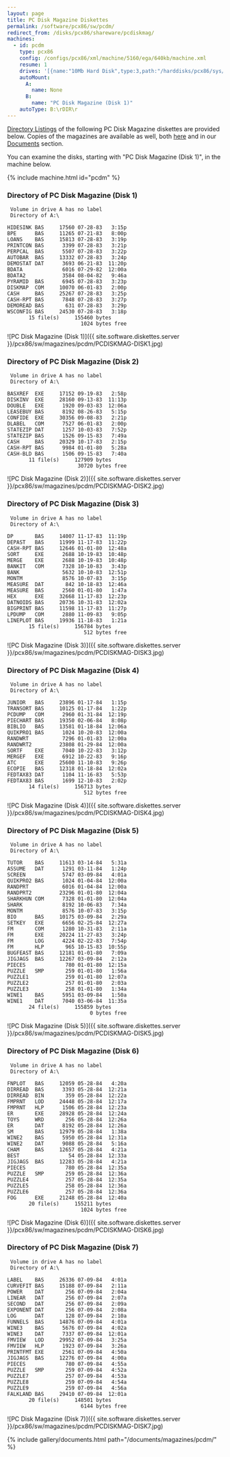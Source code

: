 ```yaml
---
layout: page
title: PC Disk Magazine Diskettes
permalink: /software/pcx86/sw/pcdm/
redirect_from: /disks/pcx86/shareware/pcdiskmag/
machines:
  - id: pcdm
    type: pcx86
    config: /configs/pcx86/xml/machine/5160/ega/640kb/machine.xml
    resume: 1
    drives: '[{name:"10Mb Hard Disk",type:3,path:"/harddisks/pcx86/sys/dos/microsoft/3.20/MSDOS320-C400.json"}]'
    autoMount:
      A:
        name: None
      B:
        name: "PC Disk Magazine (Disk 1)"
    autoType: B:\rDIR\r
---
```


[Directory Listings](#directory-of-pc-disk-magazine-disk-1) of the following
PC Disk Magazine diskettes are provided below.  Copies of the magazines are available as well,
both [here](#documents) and in our [Documents](/documents/magazines/pcdm/) section.

You can examine the disks, starting with "PC Disk Magazine (Disk 1)", in the machine below.

{% include machine.html id="pcdm" %}

### Directory of PC Disk Magazine (Disk 1)

	 Volume in drive A has no label
	 Directory of A:\

	HIDESINK BAS     17560 07-28-83   3:15p
	BPE      BAS     11265 07-21-83   8:00p
	LOANS    BAS     15813 07-28-83   3:19p
	PRINTCON BAS      3399 07-28-83   3:21p
	PERPCAL  BAS      5507 07-28-83   3:22p
	AUTOBAR  BAS     13332 07-28-83   3:24p
	DEMOSTAT DAT      3693 06-21-83  11:20p
	BDATA             6016 07-29-82  12:00a
	BDATA2            3584 08-04-82   9:46a
	PYRAMID  BAS      6945 07-28-83   3:23p
	DISKMAP  COM     10070 06-01-83   2:00p
	CASH     BAS     25267 07-28-83   3:25p
	CASH-RPT BAS      7848 07-28-83   3:27p
	DEMOREAD BAS       631 07-28-83   3:29p
	WSCONFIG BAS     24530 07-28-83   3:18p
	       15 file(s)     155460 bytes
	                        1024 bytes free

![PC Disk Magazine (Disk 1)]({{ site.software.diskettes.server }}/pcx86/sw/magazines/pcdm/PCDISKMAG-DISK1.jpg)

### Directory of PC Disk Magazine (Disk 2)

	 Volume in drive A has no label
	 Directory of A:\

	BASXREF  EXE     17152 09-19-83   2:58p
	DISKINV  EXE     28160 09-13-83  11:13p
	DOUBLE   EXE      1920 09-03-83  12:06a
	LEASEBUY BAS      8192 08-26-83   5:15p
	CONFIDE  EXE     30356 09-08-83   2:21p
	DLABEL   COM      7527 06-01-83   2:00p
	STATEZIP DAT      1257 10-03-83   7:52p
	STATEZIP BAS      1526 09-15-83   7:49a
	CASH     BAS     20329 10-17-83   2:15p
	CASH-RPT BAS      9984 01-01-80   5:28a
	CASH-BLD BAS      1506 09-15-83   7:40a
	       11 file(s)     127909 bytes
	                       30720 bytes free

![PC Disk Magazine (Disk 2)]({{ site.software.diskettes.server }}/pcx86/sw/magazines/pcdm/PCDISKMAG-DISK2.jpg)

### Directory of PC Disk Magazine (Disk 3)

	 Volume in drive A has no label
	 Directory of A:\

	DP       BAS     14007 11-17-83  11:19p
	DEPAST   BAS     11999 11-17-83  11:22p
	CASH-RPT BAS     12646 01-01-80  12:48a
	SORT     EXE      2688 10-19-83  10:48p
	MERGE    EXE      2688 10-19-83  10:48p
	BANKIT   COM      7328 10-10-83   3:43p
	BANK              5632 10-10-83  12:51p
	MONTM             8576 10-07-83   3:15p
	MEASURE  DAT       842 10-18-83  12:46a
	MEASURE  BAS      2560 01-01-80   1:47a
	HEX      EXE     32668 11-17-83  12:23p
	DATNOIDS BAS     20736 10-31-83  12:02a
	BIGPRINT BAS     11598 11-17-83  11:27p
	LPDUMP   COM      2880 11-09-83   9:05p
	LINEPLOT BAS     19936 11-18-83   1:21a
	       15 file(s)     156784 bytes
	                         512 bytes free

![PC Disk Magazine (Disk 3)]({{ site.software.diskettes.server }}/pcx86/sw/magazines/pcdm/PCDISKMAG-DISK3.jpg)

### Directory of PC Disk Magazine (Disk 4)

	 Volume in drive A has no label
	 Directory of A:\

	JUNIOR   BAS     23896 01-17-84   1:15p
	TRANSORT BAS     10125 01-17-84   1:22p
	PCDUMP   COM      2960 01-31-84  12:19p
	PIECHART BAS     19350 02-06-84   8:08p
	BIBLIO   BAS     13581 01-18-84  12:06a
	QUIKPRO1 BAS      1024 10-20-83  12:00a
	RANDWRT           7296 01-01-83  12:00a
	RANDWRT2         23808 01-29-84  12:00a
	SORTF    EXE      7040 10-22-83   3:12p
	MERGEF   EXE      6912 10-22-83   9:16p
	ATC      EXE     25600 11-10-83   9:26p
	ECOPIE   BAS     12318 01-18-84  12:02a
	FEDTAX83 DAT      1104 11-16-83   5:53p
	FEDTAX83 BAS      1699 12-10-83   2:02p
	       14 file(s)     156713 bytes
	                         512 bytes free

![PC Disk Magazine (Disk 4)]({{ site.software.diskettes.server }}/pcx86/sw/magazines/pcdm/PCDISKMAG-DISK4.jpg)

### Directory of PC Disk Magazine (Disk 5)

	 Volume in drive A has no label
	 Directory of A:\

	TUTOR    BAS     11613 03-14-84   5:31a
	ASSUME   DAT      1291 03-11-84   1:24p
	SCREEN            5747 03-09-84   4:01a
	QUIKPRO2 BAS      1024 01-04-84  12:00a
	RANDPRT           6016 01-04-84  12:00a
	RANDPRT2         23296 01-01-80  12:04a
	SHARKHUN COM      7328 01-01-80  12:04a
	SHARK             8192 10-06-83   7:34a
	MONTM             8576 10-07-83   3:15p
	BIO      BAS     10175 03-09-84   2:29a
	SETKEY   EXE      6656 02-25-84  12:27a
	FM       COM      1280 10-31-83   2:11a
	FM       EXE     20224 11-27-83   3:24p
	FM       LOG      4224 02-22-83   7:54p
	FM       HLP       965 10-15-83  10:55p
	BUGFEAST BAS     12181 01-01-80   7:09a
	JIGJAGS  BAS     12267 03-09-84   2:12a
	PIECES             780 01-01-80  12:15a
	PUZZLE   SMP       259 01-01-80   1:56a
	PUZZLE1            259 01-01-80  12:07a
	PUZZLE2            257 01-01-80   2:03a
	PUZZLE3            258 01-01-80   1:34a
	WINE1    BAS      5951 03-09-84   1:50a
	WINE1    DAT      7040 03-06-84  11:35a
	       24 file(s)     155859 bytes
	                           0 bytes free

![PC Disk Magazine (Disk 5)]({{ site.software.diskettes.server }}/pcx86/sw/magazines/pcdm/PCDISKMAG-DISK5.jpg)

### Directory of PC Disk Magazine (Disk 6)

	 Volume in drive A has no label
	 Directory of A:\

	FNPLOT   BAS     12059 05-28-84   4:20a
	DIRREAD  BAS      3393 05-28-84  12:21a
	DIRREAD  BIN       359 05-28-84  12:22a
	FMPRNT   LOD     24448 05-28-84  12:17a
	FMPRNT   HLP      1506 05-28-84  12:23a
	ER       EXE     28928 05-28-84  12:24a
	TOYS     WRD       256 05-28-84  12:26a
	ER       DAT      8192 05-28-84  12:26a
	SM       BAS     12979 05-28-84   1:38a
	WINE2    BAS      5950 05-28-84  12:31a
	WINE2    DAT      9088 05-28-84   5:16a
	CHAM     BAS     12657 05-28-84   4:21a
	BEST                54 05-28-84  12:33a
	JIGJAGS  BAS     12283 05-28-84   4:21a
	PIECES             780 05-28-84  12:35a
	PUZZLE   SMP       259 05-28-84  12:36a
	PUZZLE4            257 05-28-84  12:35a
	PUZZLE5            258 05-28-84  12:36a
	PUZZLE6            257 05-28-84  12:36a
	FOG      EXE     21248 05-28-84  12:40a
	       20 file(s)     155211 bytes
	                        1024 bytes free

![PC Disk Magazine (Disk 6)]({{ site.software.diskettes.server }}/pcx86/sw/magazines/pcdm/PCDISKMAG-DISK6.jpg)

### Directory of PC Disk Magazine (Disk 7)

	 Volume in drive A has no label
	 Directory of A:\

	LABEL    BAS     26336 07-09-84   4:01a
	CURVEFIT BAS     15188 07-09-84   2:11a
	POWER    DAT       256 07-09-84   2:04a
	LINEAR   DAT       256 07-09-84   2:07a
	SECOND   DAT       256 07-09-84   2:09a
	EXPONENT DAT       256 07-09-84   2:08a
	LOG      DAT       128 07-09-84   2:10a
	FUNNELS  BAS     14876 07-09-84   4:01a
	WINE3    BAS      5676 07-09-84   4:02a
	WINE3    DAT      7337 07-09-84  12:01a
	FMVIEW   LOD     29952 07-09-84   3:25a
	FMVIEW   HLP      1923 07-09-84   3:26a
	PRINTFMT EXE      2561 07-09-84   4:50a
	JIGJAGS  BAS     12276 07-09-84   4:00a
	PIECES             780 07-09-84   4:55a
	PUZZLE   SMP       259 07-09-84   4:52a
	PUZZLE7            257 07-09-84   4:53a
	PUZZLE8            259 07-09-84   4:54a
	PUZZLE9            259 07-09-84   4:56a
	FALKLAND BAS     29410 07-09-84  12:01a
	       20 file(s)     148501 bytes
	                        6144 bytes free

![PC Disk Magazine (Disk 7)]({{ site.software.diskettes.server }}/pcx86/sw/magazines/pcdm/PCDISKMAG-DISK7.jpg)

{% include gallery/documents.html path="/documents/magazines/pcdm/" %}

